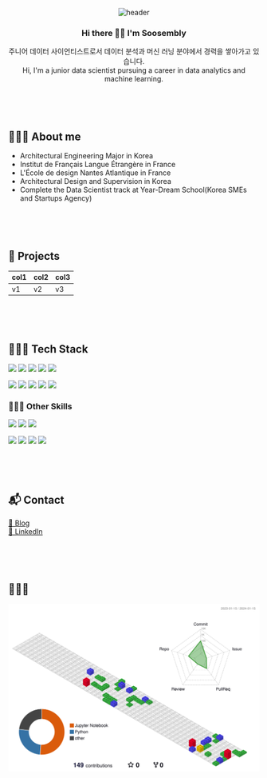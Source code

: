 <div align=center>

![header](https://capsule-render.vercel.app/api?type=venom&height=300&color=gradient&text=SooJIN%20&reversal=false&descAlign=50&textBg=false&fontSize=65&animation=twinkling&rotate=-10&fontColor=0CE5DB)

### Hi there 👋🏻 I'm Soosembly
주니어 데이터 사이언티스트로서 데이터 분석과 머신 러닝 분야에서 경력을 쌓아가고 있습니다.
</br>
Hi, I'm a junior data scientist pursuing a career in data analytics and machine learning.

</div>

</br></br></br>
## 👩🏻‍💻 About me
- Architectural Engineering Major in Korea
- Institut de Français Langue Étrangère in France
- L'École de design Nantes Atlantique in France
- Architectural Design and Supervision in Korea
- Complete the Data Scientist track at Year-Dream School(Korea SMEs and Startups Agency)



</br></br></br>
## 🎯 Projects
| col1 | col2 | col3 |
|---|---|---|
| v1 | v2 | v3 |


</br></br></br>
## 🧗🏻‍♀️ Tech Stack
<img src="https://img.shields.io/badge/python-3776AB?style=flat&logo=python&logoColor=white"/> <img src="https://img.shields.io/badge/pandas-150458?style=flat&logo=pandas&logoColor=white"/> <img src="https://img.shields.io/badge/numpy-013243?style=flat&logo=numpy&logoColor=white"/> <img src="https://img.shields.io/badge/scikitlearn-F7931E?style=flat&logo=scikitlearn&logoColor=white"/> <img src="https://img.shields.io/badge/scipy-8CAAE6?style=flat&logo=scipy&logoColor=white"/> 

<img src="https://img.shields.io/badge/pytorch-EE4C2C?style=flat&logo=pytorch&logoColor=white"/> <img src="https://img.shields.io/badge/keras-D00000?style=flat&logo=keras&logoColor=white"/> <img src="https://img.shields.io/badge/tensorflow-FF6F00?style=flat&logo=tensorflow&logoColor=white"/> <img src="https://img.shields.io/badge/kaggle-20BEFF?style=flat&logo=kaggle&logoColor=white"/> <img src="https://img.shields.io/badge/opencv-5C3EE8?style=flat&logo=opencv&logoColor=white"/>

### 🤸🏻‍♀️ Other Skills 
<img src="https://img.shields.io/badge/autocad-E51050?style=flat&logo=autocad&logoColor=white"/> <img src="https://img.shields.io/badge/autodeskrevit-186BFF?style=flat&logo=autodeskrevit&logoColor=white"/> <img src="https://img.shields.io/badge/sketchup-005F9E?style=flat&logo=sketchup&logoColor=white"/>

<img src="https://img.shields.io/badge/adobe-FF0000?style=flat&logo=adobe&logoColor=white"/> <img src="https://img.shields.io/badge/adobe%20photoshop-31A8FF?style=flat&logo=adobephotoshop&logoColor=white"/> <img src="https://img.shields.io/badge/adobe%20illustrator-FF9A00?style=flat&logo=adobeillustrator&logoColor=white"/> <img src="https://img.shields.io/badge/adobe%20indesign-FF3366?style=flat&logo=adobeindesign&logoColor=white"/>

 

</br></br></br>
## 📬 Contact

[🔗 Blog](https://greennesson.com/portfolio/)
</br>
[🔗 LinkedIn](https://www.linkedin.com/in/%E2%9D%9Dsoojin-son%E2%9D%9E/)

</br></br></br>
## 🌱🌱🌱
![](./profile-3d-contrib/profile-gitblock.svg)





<!--
**Soosembly/Soosembly** is a ✨ _special_ ✨ repository because its `README.md` (this file) appears on your GitHub profile.

Here are some ideas to get you started:

- 🔭 I’m currently working on ...
- 🌱 I’m currently learning ...
- 👯 I’m looking to collaborate on ...
- 🤔 I’m looking for help with ...
- 💬 Ask me about ...
- 📫 How to reach me: ...
- 😄 Pronouns: ...
- ⚡ Fun fact: ...
-->
